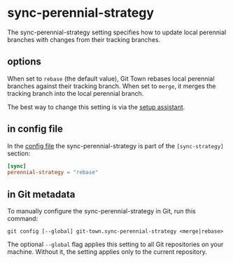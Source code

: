 # sync-perennial-strategy

The sync-perennial-strategy setting specifies how to update local perennial
branches with changes from their tracking branches.

## options

When set to `rebase` (the default value), Git Town rebases local perennial
branches against their tracking branch. When set to `merge`, it merges the
tracking branch into the local perennial branch.

The best way to change this setting is via the
[setup assistant](../configuration.md).

## in config file

In the [config file](../configuration-file.md) the sync-perennial-strategy is
part of the `[sync-strategy]` section:

```toml
[sync]
perennial-strategy = "rebase"
```

## in Git metadata

To manually configure the sync-perennial-strategy in Git, run this command:

```
git config [--global] git-town.sync-perennial-strategy <merge|rebase>
```

The optional `--global` flag applies this setting to all Git repositories on
your machine. Without it, the setting applies only to the current repository.
